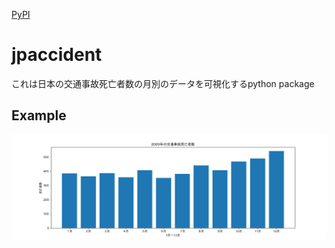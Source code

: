 [PyPI](https://pypi.org/project/jpaccident)
# jpaccident
これは日本の交通事故死亡者数の月別のデータを可視化するpython package
## Example
![this is an image](jpaccident.png)
